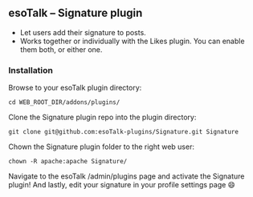 ## esoTalk – Signature plugin

- Let users add their signature to posts.
- Works together or individually with the Likes plugin. You can enable them both, or either one.

### Installation

Browse to your esoTalk plugin directory:
```
cd WEB_ROOT_DIR/addons/plugins/
```

Clone the Signature plugin repo into the plugin directory:
```
git clone git@github.com:esoTalk-plugins/Signature.git Signature
```

Chown the Signature plugin folder to the right web user:
```
chown -R apache:apache Signature/
```

Navigate to the esoTalk /admin/plugins page and activate the Signature plugin!
And lastly, edit your signature in your profile settings page :smile:
